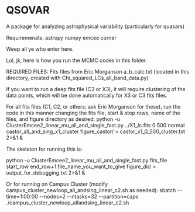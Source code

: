 # QSOVAR
A package for analyzing astrophysical variability (particularly for quasars)

Requiremenats:
astropy
numpy
emcee
corner

Weep all ye who enter here.

Lol, jk, here is how you run the MCMC codes in this folder.

REQUIRED FILES:
Fits files from Eric Morganson
a_b_calc.txt (located in this directory, created with Chi_squared_LCs_all_band_data.py)


If you want to run a deep fits file (C3 or X3), it will require clustering of the data points, which will be done automatically for X3 or C3 fits files.

For all  fits files (C1, C2, or others; ask Eric Morganson for these), run the code in this manner changing the fits file, start & stop rows, name of the files, and figure directory as desired:
python -u ClusterEmcee2_linear_mu_all_and_single_fast.py ../X1_lc.fits 0 500 normal castor_all_and_sing_x1_cluster figure_castor/ > castor_x1_0_500_cluster.txt 2>&1 &

The skeleton for running this is:

python -u ClusterEmcee2_linear_mu_all_and_single_fast.py fits_file start_row end_row+1 file_name_you_want_to_give figure_dir/ > output_for_debugging.txt 2>&1 &

Or for running on Campus Cluster (modify campus_cluster_newloop_all_andsing_linear_c2.sh as needed): 
sbatch --time=1:00:00 --nodes=2 --ntasks=32 --partition=caps ./campus_cluster_newloop_allandsing_linear_c2.sh
